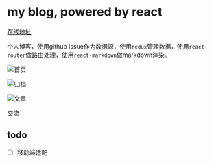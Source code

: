 # my blog, powered by react

[在线地址](https://hefei00.github.io/blog/)

个人博客，使用github issue作为数据源，使用`redux`管理数据，使用`react-router`做路由处理，使用`react-markdown`做markdown渲染。

![首页](http://om7r90s26.bkt.clouddn.com/blog-index.png)

![归档](http://om7r90s26.bkt.clouddn.com/blog-archive.png)

![文章](http://om7r90s26.bkt.clouddn.com/blog-post.png)


[交流](https://github.com/hefei00/blog/issues)


## todo
- [ ] 移动端适配
